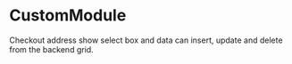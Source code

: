 # CustomModule
Checkout address show select box and data can insert, update and delete from the backend grid. 
